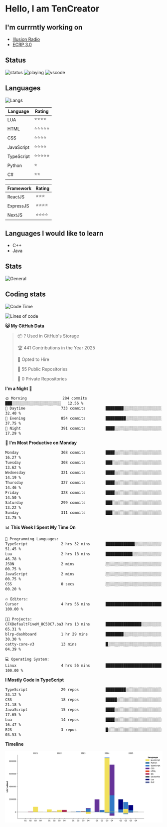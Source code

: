# Hello, I am TenCreator

## I'm currrntly working on
- [Illusion Radio](https://illusionradio.co.uk/)
- [ECRP 3.0](http://github.com/Emerald-Coast-Roleplay/)

## Status
![status](https://api.statusbadges.me/badge/status/518334475038359555?simple=true&style=for-the-badge)
![playing](https://api.statusbadges.me/badge/playing/518334475038359555?style=for-the-badge)
![vscode](https://api.statusbadges.me/badge/vscode/518334475038359555?style=for-the-badge)

## Languages
![Langs](https://github-readme-stats.vercel.app/api/top-langs/?username=tencreator&layout=compact&theme=radical)


|Language|Rating|
|--------|------|
|LUA|⭐️⭐️⭐️⭐️|
|HTML|⭐️⭐️⭐️⭐️⭐️|
|CSS|⭐️⭐️⭐️⭐️|
|JavaScript|⭐️⭐️⭐️⭐️|
|TypeScript|⭐️⭐️⭐️⭐️⭐️|
|Python|⭐️|
|C#|⭐️⭐️ |

|Framework|Rating|
|--------|------|
|ReactJS|⭐️⭐️⭐|
|ExpressJS|⭐️⭐️⭐️⭐️|
|NextJS|⭐️⭐️⭐⭐️|

## Languages I would like to learn
- C++
- Java

## Stats
![General](https://github-readme-stats.vercel.app/api?username=tencreator&show_icons=true&theme=radical)

## Coding stats

<!--START_SECTION:waka-->
![Code Time](http://img.shields.io/badge/Code%20Time-468%20hrs%2034%20mins-blue)

![Lines of code](https://img.shields.io/badge/From%20Hello%20World%20I%27ve%20Written-2.0%20million%20lines%20of%20code-blue)

**🐱 My GitHub Data** 

> 📦 ? Used in GitHub's Storage 
 > 
> 🏆 441 Contributions in the Year 2025
 > 
> 💼 Opted to Hire
 > 
> 📜 55 Public Repositories 
 > 
> 🔑 0 Private Repositories 
 > 
**I'm a Night 🦉** 

```text
🌞 Morning                284 commits         ███░░░░░░░░░░░░░░░░░░░░░░   12.56 % 
🌆 Daytime                733 commits         ████████░░░░░░░░░░░░░░░░░   32.40 % 
🌃 Evening                854 commits         █████████░░░░░░░░░░░░░░░░   37.75 % 
🌙 Night                  391 commits         ████░░░░░░░░░░░░░░░░░░░░░   17.29 % 
```
📅 **I'm Most Productive on Monday** 

```text
Monday                   368 commits         ████░░░░░░░░░░░░░░░░░░░░░   16.27 % 
Tuesday                  308 commits         ███░░░░░░░░░░░░░░░░░░░░░░   13.62 % 
Wednesday                321 commits         ████░░░░░░░░░░░░░░░░░░░░░   14.19 % 
Thursday                 327 commits         ████░░░░░░░░░░░░░░░░░░░░░   14.46 % 
Friday                   328 commits         ████░░░░░░░░░░░░░░░░░░░░░   14.50 % 
Saturday                 299 commits         ███░░░░░░░░░░░░░░░░░░░░░░   13.22 % 
Sunday                   311 commits         ███░░░░░░░░░░░░░░░░░░░░░░   13.75 % 
```


📊 **This Week I Spent My Time On** 

```text
💬 Programming Languages: 
TypeScript               2 hrs 32 mins       █████████████░░░░░░░░░░░░   51.45 % 
Lua                      2 hrs 18 mins       ████████████░░░░░░░░░░░░░   46.78 % 
JSON                     2 mins              ░░░░░░░░░░░░░░░░░░░░░░░░░   00.75 % 
JavaScript               2 mins              ░░░░░░░░░░░░░░░░░░░░░░░░░   00.75 % 
CSS                      0 secs              ░░░░░░░░░░░░░░░░░░░░░░░░░   00.20 % 

🔥 Editors: 
Cursor                   4 hrs 56 mins       █████████████████████████   100.00 % 

🐱‍💻 Projects: 
CFXDefaultFiveM_8C50C7.ba3 hrs 13 mins       ████████████████░░░░░░░░░   65.31 % 
blrp-dashboard           1 hr 29 mins        ████████░░░░░░░░░░░░░░░░░   30.30 % 
catty-core-v3            13 mins             █░░░░░░░░░░░░░░░░░░░░░░░░   04.39 % 

💻 Operating System: 
Linux                    4 hrs 56 mins       █████████████████████████   100.00 % 
```

**I Mostly Code in TypeScript** 

```text
TypeScript               29 repos            █████████░░░░░░░░░░░░░░░░   34.12 % 
CSS                      18 repos            █████░░░░░░░░░░░░░░░░░░░░   21.18 % 
JavaScript               15 repos            ████░░░░░░░░░░░░░░░░░░░░░   17.65 % 
Lua                      14 repos            ████░░░░░░░░░░░░░░░░░░░░░   16.47 % 
EJS                      3 repos             █░░░░░░░░░░░░░░░░░░░░░░░░   03.53 % 
```



**Timeline**

![Lines of Code chart](https://raw.githubusercontent.com/tencreator/tencreator/main/assets/bar_graph.png)


<!--END_SECTION:waka-->
